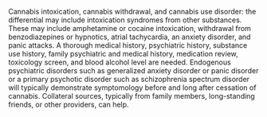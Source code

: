 Cannabis intoxication, cannabis withdrawal, and cannabis use disorder: the differential may include intoxication syndromes from other substances. These may include amphetamine or cocaine intoxication, withdrawal from benzodiazepines or hypnotics, atrial tachycardia, an anxiety disorder, and panic attacks. A thorough medical history, psychiatric history, substance use history, family psychiatric and medical history, medication review, toxicology screen, and blood alcohol level are needed. Endogenous psychiatric disorders such as generalized anxiety disorder or panic disorder or a primary psychotic disorder such as schizophrenia spectrum disorder will typically demonstrate symptomology before and long after cessation of cannabis. Collateral sources, typically from family members, long-standing friends, or other providers, can help.